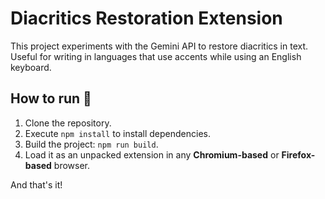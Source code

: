 # Diacritics Restoration Extension

This project experiments with the Gemini API to restore diacritics in text. Useful for writing in languages that use accents while using an English keyboard.

## How to run 🚀

1. Clone the repository.
2. Execute `npm install` to install dependencies.
3. Build the project: `npm run build`.
4. Load it as an unpacked extension in any **Chromium-based** or **Firefox-based** browser.

And that's it!
